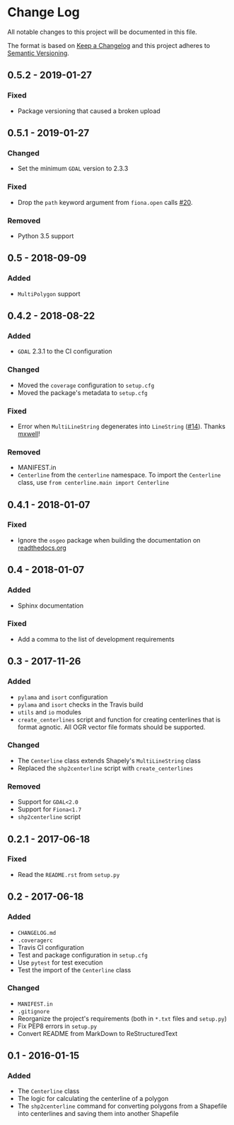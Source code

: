 # Change Log
All notable changes to this project will be documented in this file.

The format is based on [Keep a Changelog](http://keepachangelog.com/)
and this project adheres to [Semantic Versioning](http://semver.org/).

## 0.5.2 - 2019-01-27

### Fixed

- Package versioning that caused a broken upload

## 0.5.1 - 2019-01-27

### Changed

- Set the minimum `GDAL` version to 2.3.3

### Fixed

- Drop the `path` keyword argument from `fiona.open` calls [#20](https://github.com/fitodic/centerline/issues/20).

### Removed

- Python 3.5 support


## 0.5 - 2018-09-09

### Added

- `MultiPolygon` support

## 0.4.2 - 2018-08-22

### Added

- `GDAL` 2.3.1 to the CI configuration

### Changed

- Moved the `coverage` configuration to `setup.cfg`
- Moved the package's metadata to `setup.cfg`

### Fixed

- Error when `MultiLineString` degenerates into `LineString` ([#14](https://github.com/fitodic/centerline/issues/14)). Thanks [mxwell](https://github.com/mxwell)!

### Removed

- MANIFEST.in
- `Centerline` from the `centerline` namespace. To import the `Centerline`
    class, use `from centerline.main import Centerline`

## 0.4.1 - 2018-01-07

### Fixed

- Ignore the `osgeo` package when building the documentation on [readthedocs.org](https://readthedocs.org/)

## 0.4 - 2018-01-07

### Added

- Sphinx documentation

### Fixed

- Add a comma to the list of development requirements


## 0.3 - 2017-11-26

### Added

- `pylama` and `isort` configuration
- `pylama` and `isort` checks in the Travis build
- `utils` and `io` modules
- `create_centerlines` script and function for creating centerlines that is format agnotic. All OGR vector file formats should be supported.

### Changed

- The `Centerline` class extends Shapely's `MultiLineString` class
- Replaced the `shp2centerline` script with `create_centerlines`

### Removed

- Support for `GDAL<2.0`
- Support for `Fiona<1.7`
- `shp2centerline` script


## 0.2.1 - 2017-06-18

### Fixed

- Read the `README.rst` from `setup.py`

## 0.2 - 2017-06-18

### Added

- `CHANGELOG.md`
- `.coveragerc`
- Travis CI configuration
- Test and package configuration in `setup.cfg`
- Use `pytest` for test execution
- Test the import of the `Centerline` class

### Changed

- `MANIFEST.in`
- `.gitignore`
- Reorganize the project's requirements (both in `*.txt` files and `setup.py`)
- Fix PEP8 errors in `setup.py`
- Convert README from MarkDown to ReStructuredText

## 0.1 - 2016-01-15

### Added

- The `Centerline` class
- The logic for calculating the centerline of a polygon
- The `shp2centerline` command for converting polygons from a Shapefile
into centerlines and saving them into another Shapefile
